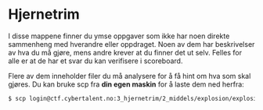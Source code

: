 # Hjernetrim

I disse mappene finner du ymse oppgaver som ikke har noen direkte sammenheng med hverandre eller oppdraget. Noen av dem har beskrivelser av hva du må gjøre, mens andre krever at du finner det ut selv. Felles for alle er at de har et svar du kan verifisere i scoreboard.

Flere av dem inneholder filer du må analysere for å få hint om hva som skal gjøres. Du kan bruke scp fra **din egen maskin** for å laste dem ned herfra:

```sh
$ scp login@ctf.cybertalent.no:3_hjernetrim/2_middels/explosion/explosion .
```
